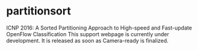 # partitionsort
ICNP 2016: A Sorted Partitioning Approach to High-speed and Fast-update OpenFlow Classification
This support webpage is currently under development. It is released as soon as Camera-ready is finalized.

